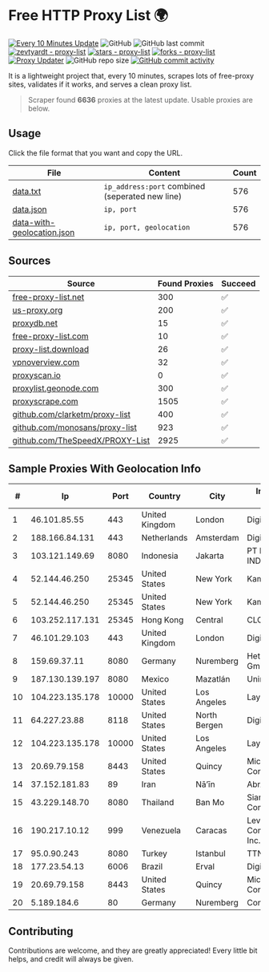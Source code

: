
# Free HTTP Proxy List 🌍

[![Every 10 Minutes Update](https://github.com/mertguvencli/http-proxy-list/actions/workflows/main.yml/badge.svg?branch=main)](https://github.com/mertguvencli/http-proxy-list/actions/workflows/main.yml)
![GitHub](https://img.shields.io/github/license/mertguvencli/http-proxy-list)
![GitHub last commit](https://img.shields.io/github/last-commit/mertguvencli/http-proxy-list)
[![zevtyardt - proxy-list](https://img.shields.io/static/v1?label=zevtyardt&message=proxy-list&color=blue&logo=github)](https://github.com/zevtyardt/proxy-list "Go to GitHub repo")
[![stars - proxy-list](https://img.shields.io/github/stars/zevtyardt/proxy-list?style=social)](https://github.com/zevtyardt/proxy-list)
[![forks - proxy-list](https://img.shields.io/github/forks/zevtyardt/proxy-list?style=social)](https://github.com/zevtyardt/proxy-list)
[![Proxy Updater](https://github.com/zevtyardt/proxy-list/workflows/Proxy%20Updater/badge.svg)](https://github.com/zevtyardt/proxy-list/actions?query=workflow:"Proxy+Updater")
![GitHub repo size](https://img.shields.io/github/repo-size/zevtyardt/proxy-list)
[![GitHub commit activity](https://img.shields.io/github/commit-activity/m/zevtyardt/proxy-list?logo=commits)](https://github.com/zevtyardt/proxy-list/commits/main)

It is a lightweight project that, every 10 minutes, scrapes lots of free-proxy sites, validates if it works, and serves a clean proxy list.

> Scraper found **6636** proxies at the latest update. Usable proxies are below.

## Usage

Click the file format that you want and copy the URL.

|File|Content|Count|
|----|-------|-----|
|[data.txt](https://raw.githubusercontent.com/mertguvencli/http-proxy-list/main/proxy-list/data.txt)|`ip_address:port` combined (seperated new line)|576|
|[data.json](https://raw.githubusercontent.com/mertguvencli/http-proxy-list/main/proxy-list/data.json)|`ip, port`|576|
|[data-with-geolocation.json](https://raw.githubusercontent.com/mertguvencli/http-proxy-list/main/proxy-list/data-with-geolocation.json)|`ip, port, geolocation`|576|

## Sources

|Source|Found Proxies|Succeed|
|------|-------------|-------|
|[free-proxy-list.net](https://free-proxy-list.net)|300|✅|
|[us-proxy.org](https://www.us-proxy.org)|200|✅|
|[proxydb.net](http://proxydb.net)|15|✅|
|[free-proxy-list.com](https://free-proxy-list.com/?page=&port=&type%5B%5D=http&type%5B%5D=https&up_time=0&search=Search)|10|✅|
|[proxy-list.download](https://www.proxy-list.download/HTTP)|26|✅|
|[vpnoverview.com](https://vpnoverview.com/privacy/anonymous-browsing/free-proxy-servers)|32|✅|
|[proxyscan.io](https://www.proxyscan.io)|0|✅|
|[proxylist.geonode.com](https://proxylist.geonode.com/api/proxy-list?limit=300&page=1&sort_by=lastChecked&sort_type=desc&protocols=http,https)|300|✅|
|[proxyscrape.com](https://api.proxyscrape.com/v2/?request=displayproxies&protocol=http&timeout=10000&country=all&ssl=all&anonymity=all)|1505|✅|
|[github.com/clarketm/proxy-list](https://raw.githubusercontent.com/clarketm/proxy-list/master/proxy-list-raw.txt)|400|✅|
|[github.com/monosans/proxy-list](https://raw.githubusercontent.com/monosans/proxy-list/main/proxies/http.txt)|923|✅|
|[github.com/TheSpeedX/PROXY-List](https://raw.githubusercontent.com/TheSpeedX/PROXY-List/master/http.txt)|2925|✅|


## Sample Proxies With Geolocation Info

|#|Ip|Port|Country|City|Internet Service Provider|
|-|--|----|-------|----|-------------------------|
|1|46.101.85.55|443|United Kingdom|London|DigitalOcean|
|2|188.166.84.131|443|Netherlands|Amsterdam|DigitalOcean, LLC|
|3|103.121.149.69|8080|Indonesia|Jakarta|PT EMERIO INDONESIA|
|4|52.144.46.250|25345|United States|New York|Kamatera, Inc.|
|5|52.144.46.250|25345|United States|New York|Kamatera, Inc.|
|6|103.252.117.131|25345|Hong Kong|Central|CLOUDWEBMANAGE|
|7|46.101.29.103|443|United Kingdom|London|DigitalOcean, LLC|
|8|159.69.37.11|8080|Germany|Nuremberg|Hetzner Online GmbH|
|9|187.130.139.197|8080|Mexico|Mazatlán|Uninet S.A. de C.V.|
|10|104.223.135.178|10000|United States|Los Angeles|LayerHost|
|11|64.227.23.88|8118|United States|North Bergen|DigitalOcean, LLC|
|12|104.223.135.178|10000|United States|Los Angeles|LayerHost|
|13|20.69.79.158|8443|United States|Quincy|Microsoft Corporation|
|14|37.152.181.83|89|Iran|Nā’īn|AbrArvan|
|15|43.229.148.70|8080|Thailand|Ban Mo|Siamdata Communication Co.|
|16|190.217.10.12|999|Venezuela|Caracas|Level 3 Communications, Inc.|
|17|95.0.90.243|8080|Turkey|Istanbul|TTNet|
|18|177.23.54.13|6006|Brazil|Erval|Digi Fibra|
|19|20.69.79.158|8443|United States|Quincy|Microsoft Corporation|
|20|5.189.184.6|80|Germany|Nuremberg|Contabo GmbH|



## Contributing

Contributions are welcome, and they are greatly appreciated! Every
little bit helps, and credit will always be given.

